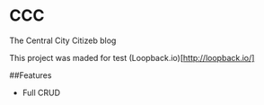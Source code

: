 # CCC
The Central City Citizeb blog


This project was maded for test (Loopback.io)[http://loopback.io/]

##Features
* Full CRUD
